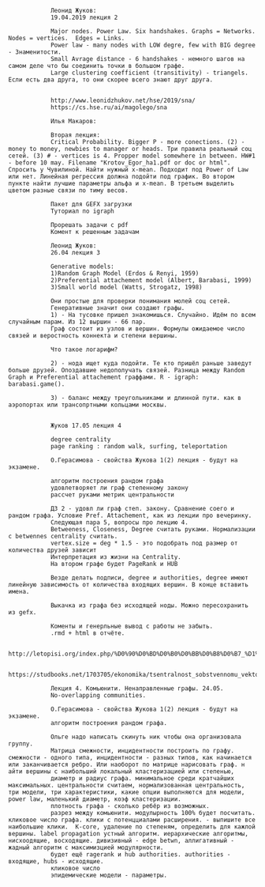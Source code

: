 	
	
		
			
				Леонид Жуков:
				19.04.2019 лекция 2		
				
				Major nodes. Power Law. Six handshakes. Graphs = Networks. Nodes = vertices.  Edges = Links.				
				Power law - many nodes with LOW degre, few with BIG degree - Знаменитости.
				Small Avrage distance - 6 handshakes - немного шагов на самом деле что бы соединить точки в большом графе.
				Large clustering coefficient (transitivity) - triangels. Если есть два друга, то они скорее всего знают друг друга.
					
				
				http://www.leonidzhukov.net/hse/2019/sna/
				https://cs.hse.ru/ai/magolego/sna
				
				Илья Макаров:
				
				Вторая лекция:
				Critical Probability. Bigger P - more conections. (2) - money to money, newbies to manager or heads. Три правила реальный соц сетей. (3) # - vertices is 4. Propper model somewhere in between. HW#1 - before 10 may. Filename "Krotov_Egor_ha1.pdf or doc or html". Спросить у Чувилиной. Найти нужный x-mean. Подходит под Power of Law или нет. Линейная регрессия должна подойти под график. Во втором пункте найти лучшие параметры альфа и x-mean. В третьем выделить цветом разные связи по тиму весов. 
				
				Пакет для GEFX загрузки
				Туториал по igraph
				
				Прорешать задачи с pdf
				Комент к решенным задачам
				
				Леонид Жуков:
				26.04 лекция 3
				
				Generative models:
				1)Random Graph Model (Erdos & Renyi, 1959)
				2)Preferential attachement model (Albert, Barabasi, 1999)
				3)Small world model (Watts, Strogatz, 1998)
				
				Они простые для проверки понимания молей соц сетей.
				Генеративные значит они создают графы.
				1) - На тусовке пришел знакомишься. Случайно. Идём по всем случайным парам. Из 12 выршин - 66 пар.
				Граф состоит из узлов и вершин. Формулы ожидаемое число связей и веростность коннекта и степени вершины.
				
				Что такое логарифм? 
				
				2) - нода ищет куда подойти. Те кто пришёл раньше заведут больше друзей. Опоздавшие недополучать связей. Разница между Random Graph и Preferential attachement граффами. R - igraph: barabasi.game().
				
				3) - баланс между треугольниками и длинной пути. как в аэропортах или трансопртными кольцами москвы.
				
				
				Жуков 17.05 лекция 4
				
				degree centrality 
				page ranking : random walk, surfing, teleportation
				
				О.Герасимова - свойства Жукова 1(2) лекция - будут на экзамене. 
				
				алгоритм построения рандом графа
				удовлетворяет ли граф степенному закону
				рассчет руками метрик центральности
				
				ДЗ 2 - удовл ли граф степ. закону. Сравнение соего и рандом графа. Условие Pref. Attachement, как из лекции про вечеринку. 
				Следующая пара 5, вопросы про лекцию 4.
				Betweeness, Closeness, Degree считать руками. Нормализации с betwennes centrality считать.
				vertex.size = deg * 1.5 - это подобрать под размер от количества друзей зависит
				Интерпретация из жизни на Centrality.
				На втором графе будет PageRank и HUB
			
				Везде делать подписи, degree и authorities, degree имеют линейную зависимость от количества входящих вершин. В конце вставить имена.
				
				Выкачка из графа без исходящей ноды. Можно пересохранить из gefx.
				
				Коменты и генерльные вывод с работы не забыть.
				.rmd + html в отчёте.
				
				http://letopisi.org/index.php/%D0%90%D0%BD%D0%B0%D0%BB%D0%B8%D0%B7_%D1%81%D0%BE%D1%86%D0%B8%D0%B0%D0%BB%D1%8C%D0%BD%D1%8B%D1%85_%D1%81%D0%B5%D1%82%D0%B5%D0%B9/%D0%9A%D0%BB%D1%8E%D1%87%D0%B5%D0%B2%D1%8B%D0%B5_%D0%BF%D0%BE%D0%BD%D1%8F%D1%82%D0%B8%D1%8F
				
				https://studbooks.net/1703705/ekonomika/tsentralnost_sobstvennomu_vektoru_eigenvector_centrality
				
				Лекция 4. Комьюнити. Ненаправленные графы. 24.05.
				No-overlapping communities.
								
				О.Герасимова - свойства Жукова 1(2) лекция - будут на экзамене. 
				алгоритм построения рандом графа.
				
				Ольге надо написать скинуть ник чтобы она организовала группу. 
				Матрица смежности, инцидентности построить по графу. смежности - одного типа, инцидентности - разных типов, как начинается или заканчивается ребро. Или наоборот по матрице нарисовать граф. н	айти вершины с наибольший локальный кластеризацией или степенью, 
				диаметр и радиус графа. минимальное среди кратчайших максимальных. центральности считаем, нормализованная центральность, три модели, три характеристики, какие опции выполняются для модели, power law, маленький диаметр, коэф кластеризации.
				плотность графа - сколько ребёр из возможных.
				разрез между комьюнити. модулырность 100% будет посчитать. кликовое число графа. клики с потенцциалами расширения. - выпишите все наибольшие клики.  К-core, удаление по степеням, определить для кажлой вершины. label propagation устный алгоритм. иерархические алгоритмы, нисхоодящие, восходящие. дивизивный - edge betwn, аллигативный - жадный алгоритм с максимизцией модулярности.
				будет ещё ragerank и hub authorities. authorities - входящие, hubs - исходящие. 
				кликовое число
				эпидемические модели - параметры.
				
				
				
				
				
				
				